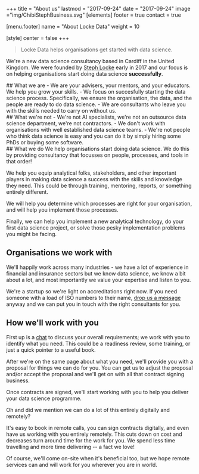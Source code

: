 +++
title = "About us"
lastmod = "2017-09-24"
date = "2017-09-24"
image ="img/ChibiStephBusiness.svg"
[elements]
  footer = true
  contact = true

[menu.footer]
  name = "About Locke Data"
  weight = 10


[style]
  center = false
+++

> Locke Data helps organisations get started with data science.

We're a new data science consultancy based in Cardiff in the United Kingdom. We were founded by [Steph Locke](../steph) early in 2017 and our focus is on helping organisations start doing data science **successfully**. 

   <div class="row">
    <div class="col-lg-6  bg-light-gray"> 
## What we are
- We are your advisers, your mentors, and your educators. We help you grow your skills. 
- We focus on succesfully starting the data science process. Specifically, we ensure the organisation, the data, and the people are ready to do data science. 
- We are consultants who leave you with the skills needed to carry on without us.

</div>

<div class="col-lg-6"> 
## What we're not
- We're not AI specialists, we're not an outsource data science department, we're not contractors.
- We don't work with organisations with well established data science teams. 
- We're not people who think data science is easy and you can do it by simply hiring some PhDs or buying some software.

</div>
</div>
## What we do
We help organisations start doing data science. We do this by providing consultancy that focusses on people, processes, and tools in that order!

We help you equip analytical folks, stakeholders, and other important players in making data science a success with the skills and knowledge they need. This could be through training, mentoring, reports, or something entirely different. 

We will help you determine which processes are right for your organisation, and will help you implement those processes.

Finally, we can help you implement a new analytical technology, do your first data science project, or solve those pesky implementation problems you might be facing.

## Organisations we work with
We'll happily work across many industries - we have a lot of experience in financial and insurance sectors but we know data science, we know a bit about a lot, and most importantly we value your expertise and listen to you.

We're a startup so we're light on accreditations right now. If you need someone with a load of ISO numbers to their name, [drop us a message](//itsalocke.com/#contact) anyway and we can put you in touch with the right consultants for you.

 
## How we'll work with you
First up is a [chat](../#contact) to discuss your overall requirements; we work with you to identify what you need. This could be a readiness review, some training, or just a quick pointer to a useful book.

After we're on the same page about what you need, we'll provide you with a proposal for things we can do for you. You can get us to adjust the proposal and/or accept the proposal and we'll get on with all that contract signing business.

Once contracts are signed, we'll start working with you to help you deliver your data science programme.

Oh and did we mention we can do a lot of this entirely digitally and remotely? 

It's easy to book in remote calls, you can sign contracts digitally, and even have us working with you entirely remotely. This cuts down on cost and decreases turn around time for the work for you. We spend less time travelling and more time delivering -- a fact we love! 

Of course, we'll come on-site when it's beneficial too, but we hope remote services can and will work for you wherever you are in world.
